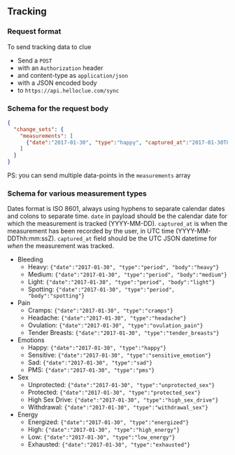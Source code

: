 ## Tracking

### Request format
To send tracking data to clue
* Send a `POST`
* with an `Authorization` header
* and content-type as `application/json`
* with a JSON encoded body
* to `https://api.helloclue.com/sync`

### Schema for the request body
```json
{
  "change_sets": {
    "measurements": [
      {"date":"2017-01-30", "type":"happy", "captured_at":"2017-01-30T09:49:00Z"}
    ]
  }
}
```


PS: you can send multiple data-points in the `measurements` array

### Schema for various measurement types

Dates format is ISO 8601, always using hyphens to separate calendar dates and colons to separate time.
`date` in payload should be the calendar date for which the measurement is tracked (YYYY-MM-DD).
`captured_at` is when the measurement has been recorded by the user, in UTC time (YYYY-MM-DDThh:mm:ssZ).
`captured_at` field should be the UTC JSON datetime for _when_ the measurement was tracked.

* Bleeding
  * Heavy: `{"date":"2017-01-30", "type":"period", "body":"heavy"}`
  * Medium: `{"date":"2017-01-30", "type":"period", "body":"medium"}`
  * Light: `{"date":"2017-01-30", "type":"period", "body":"light"}`
  * Spotting: `{"date":"2017-01-30", "type":"period", "body":"spotting"}`
* Pain
  * Cramps: `{"date":"2017-01-30", "type":"cramps"}`
  * Headache: `{"date":"2017-01-30", "type":"headache"}`
  * Ovulation: `{"date":"2017-01-30", "type":"ovulation_pain"}`
  * Tender Breasts: `{"date":"2017-01-30", "type":"tender_breasts"}`
* Emotions
  * Happy: `{"date":"2017-01-30", "type":"happy"}`
  * Sensitive: `{"date":"2017-01-30", "type":"sensitive_emotion"}`
  * Sad: `{"date":"2017-01-30", "type":"sad"}`
  * PMS: `{"date":"2017-01-30", "type":"pms"}`
* Sex
  * Unprotected: `{"date":"2017-01-30", "type":"unprotected_sex"}`
  * Protected: `{"date":"2017-01-30", "type":"protected_sex"}`
  * High Sex Drive: `{"date":"2017-01-30", "type":"high_sex_drive"}`
  * Withdrawal: `{"date":"2017-01-30", "type":"withdrawal_sex"}`
* Energy
  * Energized: `{"date":"2017-01-30", "type":"energized"}`
  * High: `{"date":"2017-01-30", "type":"high_energy"}`
  * Low: `{"date":"2017-01-30", "type":"low_energy"}`
  * Exhausted: `{"date":"2017-01-30", "type":"exhausted"}`
